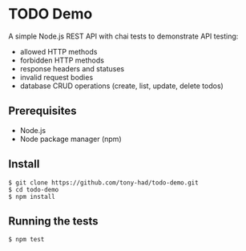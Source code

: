 # TODO Demo

A simple Node.js REST API with chai tests to demonstrate API testing:

- allowed HTTP methods
- forbidden HTTP methods
- response headers and statuses
- invalid request bodies
- database CRUD operations (create, list, update, delete todos)

## Prerequisites

- Node.js
- Node package manager (npm)

## Install

    $ git clone https://github.com/tony-had/todo-demo.git
    $ cd todo-demo
    $ npm install

## Running the tests

    $ npm test

